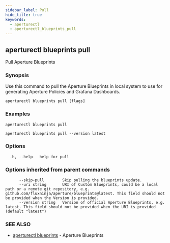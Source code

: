 ```yaml
---
sidebar_label: Pull
hide_title: true
keywords:
  - aperturectl
  - aperturectl_blueprints_pull
---
```


## aperturectl blueprints pull

Pull Aperture Blueprints

### Synopsis

Use this command to pull the Aperture Blueprints in local system to use for generating Aperture Policies and Grafana Dashboards.

```
aperturectl blueprints pull [flags]
```

### Examples

```
aperturectl blueprints pull

aperturectl blueprints pull --version latest
```

### Options

```
  -h, --help   help for pull
```

### Options inherited from parent commands

```
      --skip-pull        Skip pulling the blueprints update.
      --uri string       URI of Custom Blueprints, could be a local path or a remote git repository, e.g. github.com/fluxninja/aperture/blueprints@latest. This field should not be provided when the Version is provided.
      --version string   Version of official Aperture Blueprints, e.g. latest. This field should not be provided when the URI is provided (default "latest")
```

### SEE ALSO

- [aperturectl blueprints](/reference/aperturectl/blueprints/blueprints.md) - Aperture Blueprints

